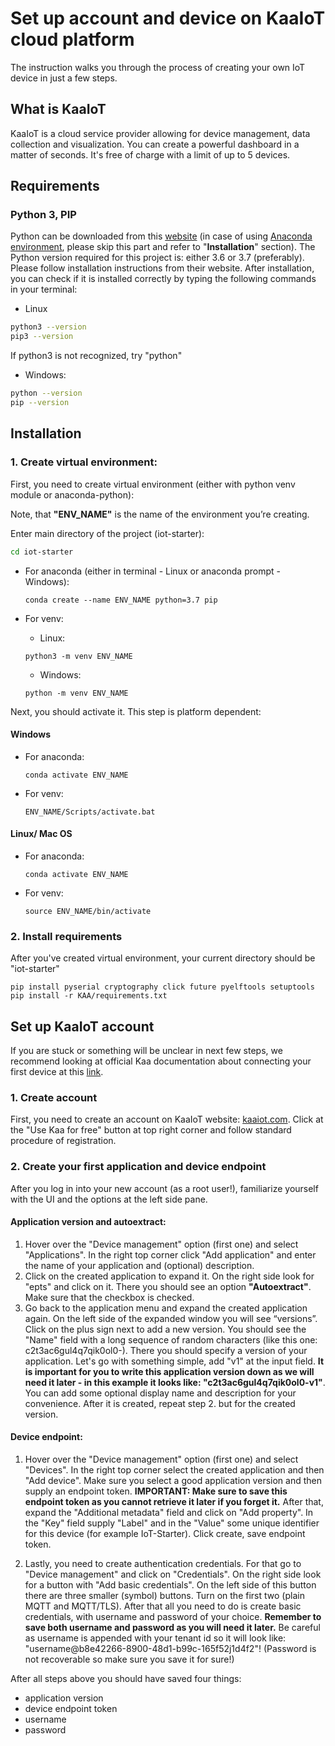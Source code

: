 # Set up account and device on KaaIoT cloud platform
The instruction walks you through the process of creating your own IoT device in just a few steps.

## What is KaaIoT
KaaIoT is a cloud service provider allowing for device management, data collection and visualization. You can create a powerful dashboard in a matter of seconds. It's free of charge with a limit of up to 5 devices.

## Requirements

### Python 3, PIP 
Python can be downloaded from this [website](https://www.python.org/downloads) (in case of using [Anaconda environment](https://www.anaconda.com/products/individual), please skip this part and refer to "**Installation**" section). The Python version required for this project is: either 3.6 or 3.7 (preferably). Please follow installation instructions from their website. 
After installation, you can check if it is installed correctly by typing the following commands in your terminal:

* Linux
```bash
python3 --version
pip3 --version
```
If python3 is not recognized, try "python"

* Windows:
```bash
python --version
pip --version
```

## Installation

### 1. Create virtual environment:
First, you need to create virtual environment (either with python venv module or anaconda-python):

Note, that **"ENV_NAME"** is the name of the environment you’re creating.

Enter main directory of the project (iot-starter):
```bash
cd iot-starter
```

* For anaconda (either in terminal - Linux or anaconda prompt - Windows):
  ```
  conda create --name ENV_NAME python=3.7 pip
  ```

* For venv:
  * Linux:
  ```
  python3 -m venv ENV_NAME
  ```

  * Windows:
  ```
  python -m venv ENV_NAME
  ```

Next, you should activate it. This step is platform dependent:
#### Windows
* For anaconda:
  ```
  conda activate ENV_NAME
  ```

* For venv:
  ```
  ENV_NAME/Scripts/activate.bat
  ```

#### Linux/ Mac OS
* For anaconda:
  ```
  conda activate ENV_NAME
  ```

* For venv:
  ```
  source ENV_NAME/bin/activate
  ```

### 2. Install requirements

After you've created virtual environment, your current directory should be "iot-starter"

``` 
pip install pyserial cryptography click future pyelftools setuptools
pip install -r KAA/requirements.txt
```

## Set up KaaIoT account

If you are stuck or something will be unclear in next few steps, we recommend looking at official Kaa documentation about connecting your first device at this [link](https://docs.kaaiot.io/KAA/docs/v1.3.0/Tutorials/getting-started/connecting-your-first-device/).

### 1. Create account

First, you need to create an account on KaaIoT website: [kaaiot.com](https://www.kaaiot.com/).
Click at the "Use Kaa for free" button at top right corner and follow standard procedure of registration.

### 2. Create your first application and device endpoint

After you log in into your new account (as a root user!), familiarize yourself with the UI and the options at the left side pane. 

#### **Application version and autoextract:**

 1. Hover over the "Device management" option (first one) and select "Applications". In the right top corner click "Add application" and enter the name of your application and (optional) description.
 2. Click on the created application to expand it. On the right side look for "epts" and click on it. There you should see an option **"Autoextract"**. Make sure that the checkbox is checked.
 3. Go back to the application menu and expand the created application again. On the left side of the expanded window you will see “versions”. Click on the plus sign next to add a new version. You should see the "Name" field with a long sequence of random characters (like this one: c2t3ac6gul4q7qik0ol0-). There you should specify a version of your application. Let's go with something simple, add "v1" at the input field. **It is important for you to write this application version down as we will need it later - in this example it looks like: "c2t3ac6gul4q7qik0ol0-v1"**. You can add some optional display name and description for your convenience. After it is created, repeat step 2. but for the created version.

#### **Device endpoint:**

 1. Hover over the "Device management" option (first one) and select "Devices". In the right top corner select the created application and then "Add device". Make sure you select a good application version and then supply an endpoint token. **IMPORTANT: Make sure to save this endpoint token as you cannot retrieve it later if you forget it.** After that, expand the "Additional metadata" field and click on "Add property". In the "Key" field supply "Label" and in the "Value" some unique identifier for this device (for example IoT-Starter). Click create, save endpoint token.

 2. Lastly, you need to create authentication credentials. For that go to "Device management" and click on "Credentials". On the right side look for a button with "Add basic credentials". On the left side of this button there are three smaller (symbol) buttons. Turn on the first two (plain MQTT and MQTT/TLS). After that all you need to do is create basic credentials, with username and password of your choice. **Remember to save both username and password as you will need it later.** Be careful as username is appended with your tenant id so it will look like: "username@b8e42266-8900-48d1-b99c-165f52j1d4f2"! (Password is not recoverable so make sure you save it for sure!)


After all steps above you should have saved four things:
 - application version
 - device endpoint token
 - username
 - password
